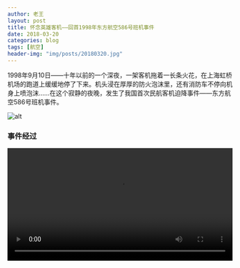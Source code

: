 ```yaml
---
author: 老王
layout: post
title: 怀念英雄客机——回首1998年东方航空586号班机事件
date: 2018-03-20
categories: blog
tags: [航空]
header-img: "img/posts/20180320.jpg"
---
```


1998年9月10日——十年以前的一个深夜，一架客机拖着一长条火花，在上海虹桥机场的跑道上缓缓地停了下来。机头浸在厚厚的防火泡沫里，还有消防车不停向机身上喷泡沫……在这个寂静的夜晚，发生了我国首次民航客机迫降事件——东方航空586号班机事件。

![alt](https://raw.githubusercontent.com/allen5261/allen5261.github.io/master/img/posts/20180320/1.jpg)

### 事件经过

<video src="https://raw.githubusercontent.com/allen5261/allen5261.github.io/master/img/posts/20180320/event.mp4" width="100%"/>

1998年9月10日下午7时38分，中国东方航空一架编号B-2173的麦道MD-11型客机搭载了137名乘客及机组，执行MU586号班机，从上海虹桥国际机场起飞前往北京首都国际机场，然后再飞往洛杉矶国际机场。

当飞机起飞后，机长倪介祥发觉飞机的前起落架指示灯未能由红色转为熄灭，表示不能收回，当飞机升到900米时，倪介祥按照检查单程序又做了一次收起落架动作，只见红色信号灯仍亮着。于是机长通知虹桥国际机场塔台，塔台同意飞机返航。

当证实前起落架已经收回但放下起落架的液压系统似乎有故障后，机组人员欲在空中将前起落架降下。他们首先将飞机降下再爬升，之后再以小半径侧滑，试图通过侧滑产生的离心力将起落架甩下，但未能成功。经地面塔台同意，倪介祥要采取在空中“甩放”的办法。一套急上升、侧滑、大坡度盘旋动作做完了，但离心力作用并未能把前轮“甩放”下来。

其后，机长指示一名机务赵永亮查看起落架的状况，该名机务缠上绳子后冒险从前起落架舱门口探出身体，并用斧头敲打起落架出现故障的地方，但未见松动。

![alt](https://raw.githubusercontent.com/allen5261/allen5261.github.io/master/img/posts/20180320/2.jpg)

![alt](https://raw.githubusercontent.com/allen5261/allen5261.github.io/master/img/posts/20180320/3.jpg)
>截图自电影《紧急迫降》

接着，机长用后起落架着陆，试图将前起落架震下但仍然毫无反应，结果唯有迫降。

晚上10时10分，机场及飞机均开始进行迫降前的准备，空乘安排乘客尽量移往机尾后方，飞机则于机场上空盘旋以消耗燃油，机场跑道亦喷上防火泡沫，减低起火的几率。

![alt](https://raw.githubusercontent.com/allen5261/allen5261.github.io/master/img/posts/20180320/4.jpg)
>截图自电影《紧急迫降》

11时7分，飞机在前端喷上防火泡沫的跑道上降落，机长首先让后起落架先触地，之后机头在跑道上摩擦，并跟地面拖出一条火花，当滑行380米后飞机最终停下。机上138人全部生还。

![alt](https://raw.githubusercontent.com/allen5261/allen5261.github.io/master/img/posts/20180320/5.jpg)

![alt](https://raw.githubusercontent.com/allen5261/allen5261.github.io/master/img/posts/20180320/6.jpg)

![alt](https://raw.githubusercontent.com/allen5261/allen5261.github.io/master/img/posts/20180320/7.jpg)
>截图事发真实录像

经过近一个月的调查，客机空中遇险的原因已经查明，是飞机前起落架的销子断裂导致起落架收放失效。有关专家鉴定后认为，该飞机销子中某种金属成分含量过高，成分构成不合理，导致金属产生裂缝并在飞行时断裂。

### 涉事飞机

![alt](https://raw.githubusercontent.com/allen5261/allen5261.github.io/master/img/posts/20180320/8.jpg)
>图自airliners.net

这架英雄客机是麦克唐纳·道格拉斯公司（已并入波音）生产的MD-11型，注册号B-2173，是一款配备有3具发动机的广体客机。在事故发生后它被修复后继续执行客运航班任务。2000年，B-2173被改装为货机，在中国东方航空继续执行货运任务。2005年加入中国货运航空。目前，该飞机已在美国戴维斯-蒙森空军基地解体拆毁。


### 艺术作品

这次迫降事件被上海电影制片厂改编为电影《紧急迫降》。

![alt](https://raw.githubusercontent.com/allen5261/allen5261.github.io/master/img/posts/20180320/9.jpg)

这部电影是我国摄制的首部空难片，它用涉事飞机的姊妹机B-2174描绘了客机迫降惊心动魄的过程。机舱、机场等一切场景均较好地还原事发情景。

![alt](https://raw.githubusercontent.com/allen5261/allen5261.github.io/master/img/posts/20180320/10.jpg)
>截图自电影《紧急迫降》，涉事飞机化身“中国蓝天航空569号班机”

同时，这部电影也是我国电脑特技的开山之作。那时，上影刚刚斥资250万美金引进了一套电脑特技制作设备，这套代表1999年初世界最高技术水平的数码制作系统是数字影视制作的经典。对上影而言，这无疑是个需要胆量和魄力的大手笔。除了引进先进机器、设备硬件，还引进了一批优秀人才，成立了电脑制作公司。电脑公司尚在筹备阶段就揽下《紧急迫降》的电脑特技制作任务。

该片通过两条故事线索，叙述客机迫降时的详细过程。其中以客机起飞到故障到迫降的过程为主线，辅以地面指挥人员、地勤、消防等人员调集为次要线索，全方位展现了迫降时的上下配合、空地对话、点面俱到、纵横交错的故事情节。

最后以电影里空管的一句指令结束吧，向广大空管、地勤等辛勤工作在一线航空领域的人们，致敬！

>蓝天569，右转航向310，可以上升到你所需要的高度……

On September 10, 1998 -- a night of 20 years ago, a passenger plane stopped with bright spark on the runway at Shanghai Hongqiao Airport. Its nose _soaked_(浸泡) in thick fire foam, fire engines also _sprayed_(喷洒) fire foam on the plane... On this quiet night, China's first passenger plane crash landing _event_(事件) happened -- China Eastern 586 crash landing.

![alt](https://raw.githubusercontent.com/allen5261/allen5261.github.io/master/img/posts/20180320/1.jpg)

### Events

<video src="https://raw.githubusercontent.com/allen5261/allen5261.github.io/master/img/posts/20180320/event.mp4" width="100%"/>

At 7:38 PM on September 10, 1998, MU586, an MD-11 of China Eastern Airlines (reg number: B-2173) with 137 passengers and _crew_(机组) took off from Shanghai Hongqiao International Airport _via_(经由) Beijing Capital International Airport, to Los Angeles International Airport.

After the plane took off, the captain, Ni Jiexiang, realized that the _nose landing gear indicator_(前起落架指示灯) could not turn out from red, that showed the gear could not be _retracted_(收起). When the plane climbed to 900 meters, Ni tried again in the way on the checklist, but the red light was still on. The captain informed airport tower controller, and the controller agreed the plane to return. 

When the crew _confirmed_(确认) that the nose gear has been retracted but there were something wrong with the _hydraulic system_(液压系统), the crew wanted to drop the gear in the air. They first lowered the plane and then climbed, then _slid_(侧滑) in a small _radius_(半径) to get the landing gear down by the _centrifugal force_(离心力), but failed. With the _consent_(同意) of the ground controller, Ni  finished a set of process of _sharp_(大幅度的) climbing, side sliping and large _slope hovering_(大幅度盘旋), but the centrifugal force did not put the nose gear down.

Then, the captain sent an engineer, Zhao Yongliang  to check the status of the gear, Zhao put on the rope and took a risk of going out of the _ear compartment_(起落架舱). Then he smashed the gear with an _axe_(斧子) but failed. 

![alt](https://raw.githubusercontent.com/allen5261/allen5261.github.io/master/img/posts/20180320/2.jpg)

![alt](https://raw.githubusercontent.com/allen5261/allen5261.github.io/master/img/posts/20180320/3.jpg)
>Shot from _Crash Landing_

The captain then landed on the rear landing gear, tried to shake down the nose gear but still had no response, they had only to crashland.

At 10:10 p.m., the airport and the plane began to prepare for the crashlanding. The crews _arranged_(安排) the passengers to move to the the tail of the plane. The aircraft hovered over the airport to burn _fuel_(燃油), and the runway was sprayed with a fire foam to reduce the risk of fire.

![alt](https://raw.githubusercontent.com/allen5261/allen5261.github.io/master/img/posts/20180320/4.jpg)
>Shot from _Crash Landing_

At 11:07 p.m., the plane landed on the front of a runway that was sprayed with fire foam, The captain first landed the rear landing gear, then the nose _scraped_(摩擦) on the runway, produced a spark off the ground. The plane finally stopped when it _taxied_(滑行) 380 metres and all 138 people on board _survived_(生还).

![alt](https://raw.githubusercontent.com/allen5261/allen5261.github.io/master/img/posts/20180320/5.jpg)

![alt](https://raw.githubusercontent.com/allen5261/allen5261.github.io/master/img/posts/20180320/6.jpg)

![alt](https://raw.githubusercontent.com/allen5261/allen5261.github.io/master/img/posts/20180320/7.jpg)
>Shot from accident live videos

After nearly a month of _investigation_(调查), the cause of air distress has been _ascertained_(查明). The failure of the landing gear is caused by the fracture of pin on the nose landing gear. According the expert's _evaluation_(审查), some metal components in the plane's pin was too high and not reasonable. It causes the metal to break during flight.

### Aircraft

![alt](https://raw.githubusercontent.com/allen5261/allen5261.github.io/master/img/posts/20180320/8.jpg)
>Picture from airliners.net

The hero plane was an MD-11 produced by McDonnell Douglas (had incorporated into Boeing), the reg number was B-2173. It was a wide-bodied aircraft with three engines. After the accident, it was repaired and continued to carry out passenger flights. In 2000, B-2173 was converted into a _cargo plane_(货机) and continued to carry out cargo flights in China Eastern Airlines. In 2005, it joined China Cargo Airlines. The aircraft has now been _demolished_(拆毁) at the Davis - Monson Air Base in the United States.

### Movie

The crash was adapted for movie _Crash Landing_ by the Shanghai Film Studio.

![alt](https://raw.githubusercontent.com/allen5261/allen5261.github.io/master/img/posts/20180320/9.jpg)

The film was the first air crash film to be made in China. It used the same-model plane, B-2174, to describe the _terrifying_(惊险的) process of landing. All scenes, such as the plane and the airport, were well restored.

![alt](https://raw.githubusercontent.com/allen5261/allen5261.github.io/master/img/posts/20180320/10.jpg)
>Shot from _Crash Landing_,the plane renamed "Bluesky 569" in the movie.

At the same time, this film is also the first  Chinese _computer stunt_(电脑特技) work. At the time, Shanghai Film Studio had just spent $2.5 million on a computer stunt _facility_(设备). The digital production system, which represents the world's highest technology level in early 1999, is a classic of digital film and television production. For the studio, it was certainly a bold and heroic effort. In addition to the import of advanced machinery, equipment and a group of excellent talents, the studio also established a computer production company. When the company was still in the process of preparing, it assumed the computer stunt task of _Crash Landing_.

The film drew the detailed process of the landing through two story lines. The main line was the flight from taking off to landing. The second line was the ground _commander_(指挥员), firemen and other people's _mobilization_(调集). The film drew the process of the coperating and calling between the plane and commander.

At last, let's end with a instruction of the air commander, I want to give the _salute_(敬意) to all the people who work hard in the field of _aviation_(航空).

>Bluesky 569, turn right to 310, you can climb to the _altitude_(高度) you need...